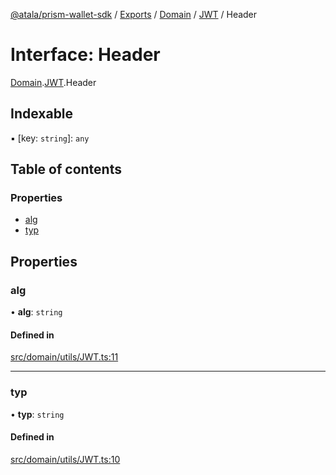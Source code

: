 [@atala/prism-wallet-sdk](../README.md) / [Exports](../modules.md) / [Domain](../modules/Domain.md) / [JWT](../modules/Domain.JWT.md) / Header

# Interface: Header

[Domain](../modules/Domain.md).[JWT](../modules/Domain.JWT.md).Header

## Indexable

▪ [key: `string`]: `any`

## Table of contents

### Properties

- [alg](Domain.JWT.Header.md#alg)
- [typ](Domain.JWT.Header.md#typ)

## Properties

### alg

• **alg**: `string`

#### Defined in

[src/domain/utils/JWT.ts:11](https://github.com/hyperledger/identus-edge-agent-sdk-ts/blob/bda7c5f2d075f5f1181d8e566d0db6b907796ca5/src/domain/utils/JWT.ts#L11)

___

### typ

• **typ**: `string`

#### Defined in

[src/domain/utils/JWT.ts:10](https://github.com/hyperledger/identus-edge-agent-sdk-ts/blob/bda7c5f2d075f5f1181d8e566d0db6b907796ca5/src/domain/utils/JWT.ts#L10)
